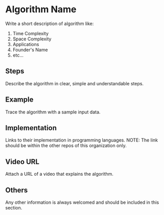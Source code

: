 # Algorithm Name

Write a short description of algorithm like:
1. Time Complexity 
2. Space Complexity
3. Applications
4. Founder's Name
5. etc...

## Steps

Describe the algorithm in clear, simple and understandable steps.

## Example

Trace the algorithm with a sample input data.

## Implementation

Links to their implementation in programming languages.
NOTE: The link should be within the other repos of this organization only.

## Video URL

Attach a URL of a video that explains the algorithm. 

## Others

Any other information is always welcomed and should be included in this section.
